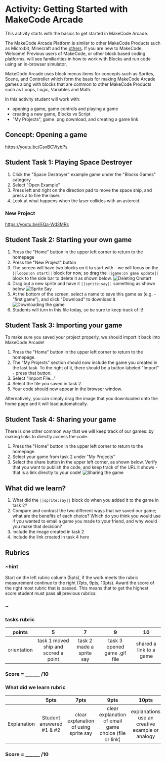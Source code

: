 # Activity: Getting Started with MakeCode Arcade

This activity starts with the basics to get started in MakeCode Arcade.

The MakeCode Arcade Platform is similar to other MakeCode Products such as Micro:bit, Minecraft and the [others](https://makecode.com).  If you are new to MakeCode, Welcome! Previous users of MakeCode, or other block based coding platforms, will see familiarities in how to work with Blocks and run code using an in-browser simulator.  

MakeCode Arcade uses block menus items for concepts such as Sprites, Scene, and Controller which form the basis for making MakeCode Arcade games along with blocks that are common to other MakeCode Products such as Loops, Logic, Variables and Math.

In this activity student will work with: 
* opening a game, game controls and playing a game
* creating a new game, Blocks vs Script
* "My Projects", game .png download, and creating a game link


## Concept: Opening a game

https://youtu.be/GsvBCViybPs

## Student Task 1: Playing Space Destroyer
1. Click the "Space Destroyer" example game under the "Blocks Games" category
2. Select "Open Example"
3. Press left and right on the direction pad to move the space ship, and press a to fire the laser. 
4. Look at what happens when the laser collides with an asteroid.

### New Project

https://youtu.be/iEQa-Wd3MRs

## Student Task 2: Starting your own game
1. Press the "Home" button in the upper left corner to return to the homepage
2. Press the "New Project" button 
3. The screen will have two blocks on it to start with - we will focus on the ``||loops:on start||`` block for now, so drag the ``||game:on game update||`` block to the side bar to delete it as shown below.
![Deleting Onstart](/static/courses/csintro1/orientation/delete-on-start.gif)
4. Drag out a new sprite and have it ``||sprite:say||`` something as shown below
![Sprite Say](/static/courses/csintro1/orientation/sprite-say.gif)
5. At the bottom of the screen, select a name to save this game as (e.g. - "first game"), and click "Download" to download it.
![Downloading the game](/static/courses/csintro1/orientation/download.gif)
6. Students will turn in this file today, so be sure to keep track of it!

## Student Task 3: Importing your game
To make sure you saved your project properly, we should import it back into MakeCode Arcade!
1. Press the "Home" button in the upper left corner to return to the homepage.
2. The "My Projects" section should now include the game you created in the last task. To the right of it, there should be a button labeled "Import" - press that button.
3. Select "Import File..."
4. Select the file you saved in task 2.
5. Your code should now appear in the browser window.

Alternatively, you can simply drag the image that you downloaded onto the home page and it will load automatically.

## Student Task 4: Sharing your game
There is one other common way that we will keep track of our games: by making links to directly access the code.
1. Press the "Home" button in the upper left corner to return to the homepage.
2. Select your game from task 2 under "My Projects"
3. Select the share button in the upper left corner, as shown below. Verify that you want to publish the code, and keep track of the URL it shows - that is a link directly to your code!
![Sharing the game](/static/courses/csintro1/orientation/sharing.gif)


## What did we learn?
1. What did the ``||sprite:say||`` block do when you added it to the game in task 2? 
2. Compare and contrast the two different ways that we saved our game; what are the benefits of each choice? Which do you think you would use if you wanted to email a game you made to your friend, and why would you make that decision?
3. Include the image created in task 2
4. Include the link created in task 4 here

## Rubrics

### ~hint
Start on the left rubric column (5pts), if the work meets the rubric measurement continue to the right (7pts, 9pts, 10pts). Award the score of the right most rubric that is passed.  This means that to get the highest score student must pass all previous rubrics.
### ~

### tasks rubric
| points | 5 | 7 | 9 | 10 |
|:---:|:---:|:---:|:---:|:---:|
| orientation | task 1 moved ship and scored a point | task 2 made a sprite say |task 3 opened game .gif file | shared a link to a game |

### Score = \_\_\_\_\_\_ /10 

### What did we learn rubric

|   | 5pts | 7pts | 9pts | 10pts |
|:---:|:---:|:---:|:---:|:---:|
| Explanation | Student answered #1 & #2  | clear explanation of using sprite say | clear explanation of email game choice (file or link) |  explanations use an creative example or analogy |

### Score = \_\_\_\_\_\_ /10 
